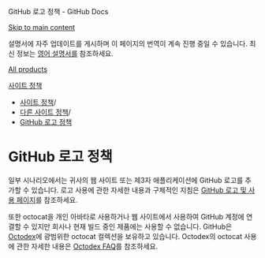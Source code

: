GitHub 로고 정책 - GitHub Docs

[Skip to main content](#main-content)

설명서에 자주 업데이트를 게시하며 이 페이지의 번역이 계속 진행 중일 수 있습니다. 최신 정보는 [영어 설명서를](/en) 참조하세요.

[All products](/ko)

[사이트 정책](/ko/site-policy)

* [사이트 정책](/ko/site-policy)/
* [다른 사이트 정책](/ko/site-policy/other-site-policies)/
* [GitHub 로고 정책](/ko/site-policy/other-site-policies/github-logo-policy)

GitHub 로고 정책
==========

일부 시나리오에서는 귀사의 웹 사이트 또는 제3자 애플리케이션에 GitHub 로고를 추가할 수 있습니다. 로고 사용에 관한 자세한 내용과 구체적인 지침은 [GitHub 로고 및 사용 페이지](https://github.com/logos)를 참조하세요.

또한 octocat을 개인 아바타로 사용하거나 웹 사이트에서 사용하여 GitHub 계정에 연결할 수 있지만 회사나 현재 빌드 중인 제품에는 사용할 수 없습니다. GitHub은 [Octodex](https://octodex.github.com/)에 광범위한 octocat 컬렉션을 보유하고 있습니다. Octodex의 octocat 사용에 관한 자세한 내용은 [Octodex FAQ](https://octodex.github.com/faq/)를 참조하세요.
